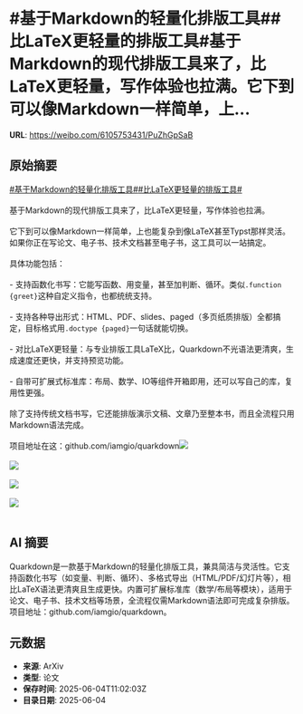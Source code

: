 # #基于Markdown的轻量化排版工具##比LaTeX更轻量的排版工具#基于Markdown的现代排版工具来了，比LaTeX更轻量，写作体验也拉满。它下到可以像Markdown一样简单，上...

**URL**: https://weibo.com/6105753431/PuZhGpSaB

## 原始摘要

<a href="https://m.weibo.cn/search?containerid=231522type%3D1%26t%3D10%26q%3D%23%E5%9F%BA%E4%BA%8EMarkdown%E7%9A%84%E8%BD%BB%E9%87%8F%E5%8C%96%E6%8E%92%E7%89%88%E5%B7%A5%E5%85%B7%23&amp;extparam=%23%E5%9F%BA%E4%BA%8EMarkdown%E7%9A%84%E8%BD%BB%E9%87%8F%E5%8C%96%E6%8E%92%E7%89%88%E5%B7%A5%E5%85%B7%23" data-hide=""><span class="surl-text">#基于Markdown的轻量化排版工具#</span></a><a href="https://m.weibo.cn/search?containerid=231522type%3D1%26t%3D10%26q%3D%23%E6%AF%94LaTeX%E6%9B%B4%E8%BD%BB%E9%87%8F%E7%9A%84%E6%8E%92%E7%89%88%E5%B7%A5%E5%85%B7%23&amp;extparam=%23%E6%AF%94LaTeX%E6%9B%B4%E8%BD%BB%E9%87%8F%E7%9A%84%E6%8E%92%E7%89%88%E5%B7%A5%E5%85%B7%23" data-hide=""><span class="surl-text">#比LaTeX更轻量的排版工具#</span></a><br><br>基于Markdown的现代排版工具来了，比LaTeX更轻量，写作体验也拉满。<br><br>它下到可以像Markdown一样简单，上也能复杂到像LaTeX甚至Typst那样灵活。如果你正在写论文、电子书、技术文档甚至电子书，这工具可以一站搞定。<br><br>具体功能包括：<br><br>- 支持函数化书写：它能写函数、用变量，甚至加判断、循环。类似`.function {greet}`这种自定义指令，也都统统支持。<br><br>- 支持各种导出形式：HTML、PDF、slides、paged（多页纸质排版）全都搞定，目标格式用`.doctype {paged}`一句话就能切换。<br><br>- 对比LaTeX更轻量：与专业排版工具LaTeX比，Quarkdown不光语法更清爽，生成速度还更快，并支持预览功能。<br><br>- 自带可扩展式标准库：布局、数学、IO等组件开箱即用，还可以写自己的库，复用性更强。<br><br>除了支持传统文档书写，它还能排版演示文稿、文章乃至整本书，而且全流程只用Markdown语法完成。<br><br>项目地址在这：github.com/iamgio/quarkdown<img style="" src="https://tvax4.sinaimg.cn/large/006Fd7o3gy1i23e1u4mntj30z80jvak7.jpg" referrerpolicy="no-referrer"><br><br><img style="" src="https://tvax2.sinaimg.cn/large/006Fd7o3gy1i23e223r0mg30m806rtu1.gif" referrerpolicy="no-referrer"><br><br><img style="" src="https://tvax2.sinaimg.cn/large/006Fd7o3gy1i23e24miysj30zk0hnn6u.jpg" referrerpolicy="no-referrer"><br><br><img style="" src="https://tvax2.sinaimg.cn/large/006Fd7o3gy1i23e25defyj31f30trqbk.jpg" referrerpolicy="no-referrer"><br><br>

## AI 摘要

Quarkdown是一款基于Markdown的轻量化排版工具，兼具简洁与灵活性。它支持函数化书写（如变量、判断、循环）、多格式导出（HTML/PDF/幻灯片等），相比LaTeX语法更清爽且生成更快。内置可扩展标准库（数学/布局等模块），适用于论文、电子书、技术文档等场景，全流程仅需Markdown语法即可完成复杂排版。项目地址：github.com/iamgio/quarkdown。

## 元数据

- **来源**: ArXiv
- **类型**: 论文
- **保存时间**: 2025-06-04T11:02:03Z
- **目录日期**: 2025-06-04
